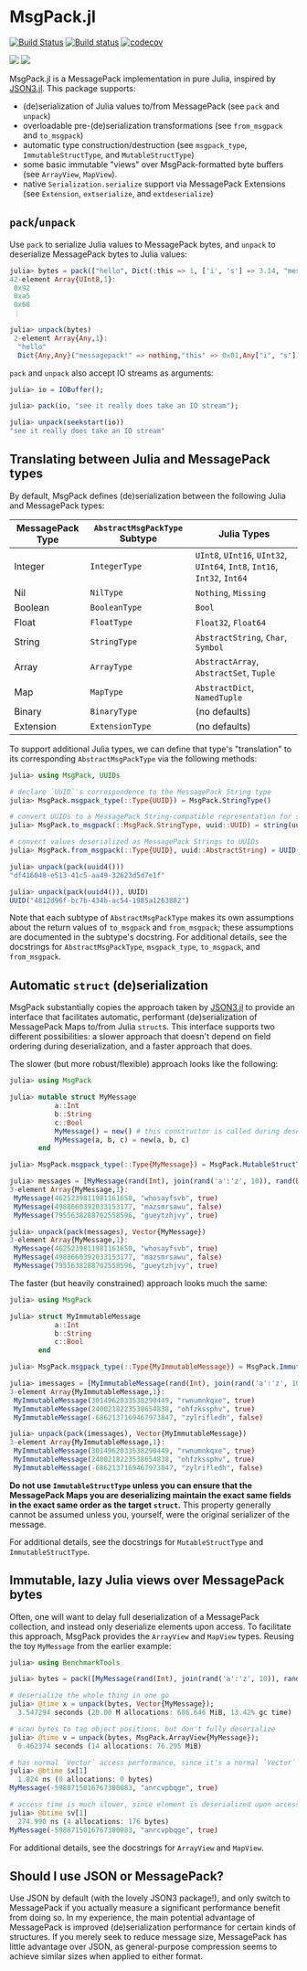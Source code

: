 # MsgPack.jl

[![Build Status](https://travis-ci.org/JuliaIO/MsgPack.jl.svg?branch=master)](https://travis-ci.org/JuliaIO/MsgPack.jl)
[![Build status](https://ci.appveyor.com/api/projects/status/93qbkbnqh0fn9qr4/branch/master?svg=true)](https://ci.appveyor.com/project/kmsquire/msgpack-jl/branch/master)
[![codecov](https://codecov.io/gh/JuliaIO/MsgPack.jl/branch/master/graph/badge.svg?token=D0bcI0Rtsw)](https://codecov.io/gh/JuliaIO/MsgPack.jl)

[![](https://img.shields.io/badge/docs-stable-blue.svg)](https://JuliaIO.github.io/MsgPack.jl/stable/)
[![](https://img.shields.io/badge/docs-latest-blue.svg)](https://JuliaIO.github.io/MsgPack.jl/latest/)

MsgPack.jl is a MessagePack implementation in pure Julia, inspired by [JSON3.jl](https://github.com/quinnj/JSON3.jl). This package supports:

- (de)serialization of Julia values to/from MessagePack (see `pack` and `unpack`)
- overloadable pre-(de)serialization transformations (see `from_msgpack` and `to_msgpack`)
- automatic type construction/destruction (see `msgpack_type`, `ImmutableStructType`, and `MutableStructType`)
- some basic immutable "views" over MsgPack-formatted byte buffers (see `ArrayView`, `MapView`).
- native `Serialization.serialize` support via MessagePack Extensions (see `Extension`, `extserialize`, and `extdeserialize`)

## `pack`/`unpack`

Use `pack` to serialize Julia values to MessagePack bytes, and `unpack` to deserialize MessagePack bytes to Julia values:

```julia
julia> bytes = pack(["hello", Dict(:this => 1, ['i', 's'] => 3.14, "messagepack!" => nothing)])
42-element Array{UInt8,1}:
 0x92
 0xa5
 0x68
 ⋮

julia> unpack(bytes)
 2-element Array{Any,1}:
  "hello"
  Dict{Any,Any}("messagepack!" => nothing,"this" => 0x01,Any["i", "s"] => 3.14)
```

`pack` and `unpack` also accept IO streams as arguments:

```julia
julia> io = IOBuffer();

julia> pack(io, "see it really does take an IO stream");

julia> unpack(seekstart(io))
"see it really does take an IO stream"
```

## Translating between Julia and MessagePack types

By default, MsgPack defines (de)serialization between the following Julia and MessagePack types:

| MessagePack Type | `AbstractMsgPackType` Subtype | Julia Types                                                              |
|------------------|-------------------------------|--------------------------------------------------------------------------|
| Integer          | `IntegerType`                 | `UInt8`, `UInt16`, `UInt32`, `UInt64`, `Int8`, `Int16`, `Int32`, `Int64` |
| Nil              | `NilType`                     | `Nothing`, `Missing`                                                     |
| Boolean          | `BooleanType`                 | `Bool`                                                                   |
| Float            | `FloatType`                   | `Float32`, `Float64`                                                     |
| String           | `StringType`                  | `AbstractString`, `Char`, `Symbol`                                       |
| Array            | `ArrayType`                   | `AbstractArray`, `AbstractSet`, `Tuple`                                  |
| Map              | `MapType`                     | `AbstractDict`, `NamedTuple`                                             |
| Binary           | `BinaryType`                  | (no defaults)                                                            |
| Extension        | `ExtensionType`               | (no defaults)                                                            |

To support additional Julia types, we can define that type's "translation" to its corresponding `AbstractMsgPackType` via the following methods:

```julia
julia> using MsgPack, UUIDs

# declare `UUID`'s correspondence to the MessagePack String type
julia> MsgPack.msgpack_type(::Type{UUID}) = MsgPack.StringType()

# convert UUIDs to a MessagePack String-compatible representation for serialization
julia> MsgPack.to_msgpack(::MsgPack.StringType, uuid::UUID) = string(uuid)

# convert values deserialized as MessagePack Strings to UUIDs
julia> MsgPack.from_msgpack(::Type{UUID}, uuid::AbstractString) = UUID(uuid)

julia> unpack(pack(uuid4()))
"df416048-e513-41c5-aa49-32623d5d7e1f"

julia> unpack(pack(uuid4()), UUID)
UUID("4812d96f-bc7b-434b-ac54-1985a1263882")
```

Note that each subtype of `AbstractMsgPackType` makes its own assumptions about the return values of `to_msgpack` and `from_msgpack`; these assumptions are documented in the subtype's docstring. For additional details, see the docstrings for `AbstractMsgPackType`, `msgpack_type`, `to_msgpack`, and `from_msgpack`.

## Automatic `struct` (de)serialization

MsgPack substantially copies the approach taken by [JSON3.jl](https://github.com/quinnj/JSON3.jl) to provide an interface that facilitates automatic, performant (de)serialization of MessagePack Maps to/from Julia `struct`s. This interface supports two different possibilities: a slower approach that doesn't depend on field ordering during deserialization, and a faster approach that does.

The slower (but more robust/flexible) approach looks like the following:

```julia
julia> using MsgPack

julia> mutable struct MyMessage
           a::Int
           b::String
           c::Bool
           MyMessage() = new() # this constructor is called during deserialization
           MyMessage(a, b, c) = new(a, b, c)
       end

julia> MsgPack.msgpack_type(::Type{MyMessage}) = MsgPack.MutableStructType()

julia> messages = [MyMessage(rand(Int), join(rand('a':'z', 10)), rand(Bool)) for _ in 1:3]
3-element Array{MyMessage,1}:
 MyMessage(4625239811981161650, "whosayfsvb", true)
 MyMessage(4988660392033153177, "mazsmrsawu", false)
 MyMessage(7955638288702558596, "gueytzhjvy", true)

julia> unpack(pack(messages), Vector{MyMessage})
3-element Array{MyMessage,1}:
 MyMessage(4625239811981161650, "whosayfsvb", true)
 MyMessage(4988660392033153177, "mazsmrsawu", false)
 MyMessage(7955638288702558596, "gueytzhjvy", true)
```

The faster (but heavily constrained) approach looks much the same:

```julia
julia> using MsgPack

julia> struct MyImmutableMessage
           a::Int
           b::String
           c::Bool
       end

julia> MsgPack.msgpack_type(::Type{MyImmutableMessage}) = MsgPack.ImmutableStructType()

julia> imessages = [MyImmutableMessage(rand(Int), join(rand('a':'z', 10)), rand(Bool)) for _ in 1:3]
3-element Array{MyImmutableMessage,1}:
 MyImmutableMessage(3014962033538290449, "rwnumnkqxe", true)
 MyImmutableMessage(2400218223538654838, "ohfzkssphv", true)
 MyImmutableMessage(-6862137169467973847, "zylrifledh", false)

julia> unpack(pack(imessages), Vector{MyImmutableMessage})
3-element Array{MyImmutableMessage,1}:
 MyImmutableMessage(3014962033538290449, "rwnumnkqxe", true)
 MyImmutableMessage(2400218223538654838, "ohfzkssphv", true)
 MyImmutableMessage(-6862137169467973847, "zylrifledh", false)
```

**Do not use `ImmutableStructType` unless you can ensure that the MessagePack Maps you are deserializing maintain the exact same fields in the exact same order as the target `struct`.** This property generally cannot be assumed unless you, yourself, were the original serializer of the message.

For additional details, see the docstrings for `MutableStructType` and `ImmutableStructType`.

## Immutable, lazy Julia views over MessagePack bytes

Often, one will want to delay full deserialization of a MessagePack collection, and instead only deserialize elements upon access. To facilitate this approach, MsgPack provides the `ArrayView` and `MapView` types. Reusing the toy `MyMessage` from the earlier example:

```julia
julia> using BenchmarkTools

julia> bytes = pack([MyMessage(rand(Int), join(rand('a':'z', 10)), rand(Bool)) for _ in 1:10_000_000]);

# deserialize the whole thing in one go
julia> @time x = unpack(bytes, Vector{MyMessage});
  3.547294 seconds (20.00 M allocations: 686.646 MiB, 13.42% gc time)

# scan bytes to tag object positions, but don't fully deserialize
julia> @time v = unpack(bytes, MsgPack.ArrayView{MyMessage});
  0.462374 seconds (14 allocations: 76.295 MiB)

# has normal `Vector` access performance, since it's a normal `Vector`
julia> @btime $x[1]
  1.824 ns (0 allocations: 0 bytes)
MyMessage(-5988715016767300083, "anrcvpbqge", true)

# access time is much slower, since element is deserialized upon access
julia> @btime $v[1]
  274.990 ns (4 allocations: 176 bytes)
MyMessage(-5988715016767300083, "anrcvpbqge", true)
```

For additional details, see the docstrings for `ArrayView` and `MapView`.

## Should I use JSON or MessagePack?

Use JSON by default (with the lovely JSON3 package!), and only switch to MessagePack if you actually measure a significant performance benefit from doing so. In my experience, the main potential advantage of MessagePack is improved (de)serialization performance for certain kinds of structures. If you merely seek to reduce message size, MessagePack has little advantage over JSON, as general-purpose compression seems to achieve similar sizes when applied to either format.
